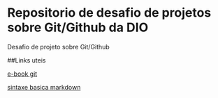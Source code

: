 # Repositorio de desafio de projetos sobre Git/Github da DIO

Desafio de projeto sobre Git/Github

##Links uteis

[e-book git](https://git-scm.com/book/pt-br/v2)

[sintaxe basica markdown](https://www.markdownguide.org)
